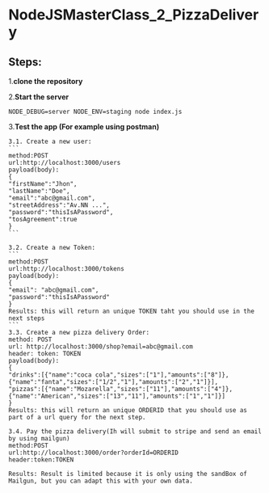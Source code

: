 # NodeJSMasterClass_2_PizzaDelivery
## Steps:

1.**clone the repository**

2.**Start the server**
```
NODE_DEBUG=server NODE_ENV=staging node index.js
```
3.**Test the app (For example using postman)**

    3.1. Create a new user:
    ```
    method:POST
    url:http://localhost:3000/users
    payload(body):
    {
    "firstName":"Jhon",
    "lastName":"Doe",
    "email":"abc@gmail.com",
    "streetAddress":"Av.NN ...",
    "password":"thisIsAPassword",
    "tosAgreement":true
    }
    ```
  
    3.2. Create a new Token:
    ```
    method:POST
    url:http://localhost:3000/tokens
    payload(body):
    {
    "email": "abc@gmail.com",
    "password":"thisIsAPassword"
    }    
    Results: this will return an unique TOKEN taht you should use in the next steps
    ```
    3.3. Create a new pizza delivery Order:
    method: POST
    url: http://localhost:3000/shop?email=abc@gmail.com
    header: token: TOKEN
    payload(body):
    {
    "drinks":[{"name":"coca cola","sizes":["1"],"amounts":["8"]},{"name":"fanta","sizes":["1/2","1"],"amounts":["2","1"]}],
    "pizzas":[{"name":"Mozarella","sizes":["11"],"amounts":["4"]},{"name":"American","sizes":["13","11"],"amounts":["1","1"]}]
    }
    Results: this will return an unique ORDERID that you should use as part of a url query for the next step.
    
    3.4. Pay the pizza delivery(Ih will submit to stripe and send an email by using mailgun)
    method:POST
    url:http://localhost:3000/order?orderId=ORDERID
    header:token:TOKEN
    
    Results: Result is limited because it is only using the sandBox of Mailgun, but you can adapt this with your own data.
    
